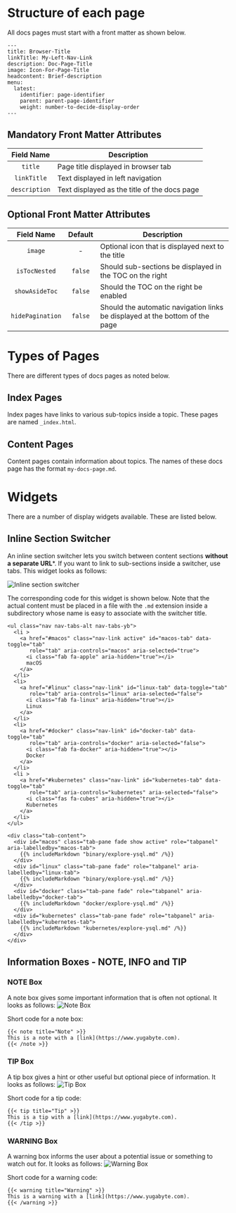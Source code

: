 
# Structure of each page

All docs pages must start with a front matter as shown below.

```
---
title: Browser-Title
linkTitle: My-Left-Nav-Link
description: Doc-Page-Title
image: Icon-For-Page-Title
headcontent: Brief-description
menu:
  latest:
    identifier: page-identifier
    parent: parent-page-identifier
    weight: number-to-decide-display-order
---
```
## Mandatory Front Matter Attributes

| Field Name      | Description           |
| :-------------: | --------------------- |
| `title`         | Page title displayed in browser tab |
| `linkTitle`     | Text displayed in left navigation |
| `description`   | Text displayed as the title of the docs page |

## Optional Front Matter Attributes

| Field Name      | Default | Description           |
| :-------------: | :-----: | --------------------- |
| `image`         | -       | Optional icon that is displayed next to the title |
| `isTocNested`   | `false` | Should sub-sections be displayed in the TOC on the right |
| `showAsideToc`  | `false` | Should the TOC on the right be enabled |
| `hidePagination`| `false` | Should the automatic navigation links be displayed at the bottom of the page |


# Types of Pages

There are different types of docs pages as noted below.

## Index Pages

Index pages have links to various sub-topics inside a topic. These pages are named `_index.html`. 

## Content Pages

Content pages contain information about topics. The names of these docs page has the format `my-docs-page.md`.

# Widgets

There are a number of display widgets available. These are listed below.

## Inline Section Switcher

An inline section switcher lets you switch between content sections **without a separate URL***. If you want to link to sub-sections inside a switcher, use tabs. This widget looks as follows:

![Inline section switcher](https://raw.githubusercontent.com/YugaByte/docs/master/contributing/inline-section-switcher.png)

The corresponding code for this widget is shown below. Note that the actual content must be placed in a file with the `.md` extension inside a subdirectory whose name is easy to associate with the switcher title.

```
<ul class="nav nav-tabs-alt nav-tabs-yb">
  <li >
    <a href="#macos" class="nav-link active" id="macos-tab" data-toggle="tab"
       role="tab" aria-controls="macos" aria-selected="true">
      <i class="fab fa-apple" aria-hidden="true"></i>
      macOS
    </a>
  </li>
  <li>
    <a href="#linux" class="nav-link" id="linux-tab" data-toggle="tab" 
       role="tab" aria-controls="linux" aria-selected="false">
      <i class="fab fa-linux" aria-hidden="true"></i>
      Linux
    </a>
  </li>
  <li>
    <a href="#docker" class="nav-link" id="docker-tab" data-toggle="tab"
       role="tab" aria-controls="docker" aria-selected="false">
      <i class="fab fa-docker" aria-hidden="true"></i>
      Docker
    </a>
  </li>
  <li >
    <a href="#kubernetes" class="nav-link" id="kubernetes-tab" data-toggle="tab"
       role="tab" aria-controls="kubernetes" aria-selected="false">
      <i class="fas fa-cubes" aria-hidden="true"></i>
      Kubernetes
    </a>
  </li>
</ul>

<div class="tab-content">
  <div id="macos" class="tab-pane fade show active" role="tabpanel" aria-labelledby="macos-tab">
    {{% includeMarkdown "binary/explore-ysql.md" /%}}
  </div>
  <div id="linux" class="tab-pane fade" role="tabpanel" aria-labelledby="linux-tab">
    {{% includeMarkdown "binary/explore-ysql.md" /%}}
  </div>
  <div id="docker" class="tab-pane fade" role="tabpanel" aria-labelledby="docker-tab">
    {{% includeMarkdown "docker/explore-ysql.md" /%}}
  </div>
  <div id="kubernetes" class="tab-pane fade" role="tabpanel" aria-labelledby="kubernetes-tab">
    {{% includeMarkdown "kubernetes/explore-ysql.md" /%}}
  </div>
</div>
```

## Information Boxes - NOTE, INFO and TIP

### NOTE Box

A note box gives some important information that is often not optional. It looks as follows:
![Note Box](https://raw.githubusercontent.com/YugaByte/docs/master/contributing/info-box-NOTE.png)

Short code for a note box:
```
{{< note title="Note" >}}
This is a note with a [link](https://www.yugabyte.com).
{{< /note >}}
```

### TIP Box

A tip box gives a hint or other useful but optional piece of information. It looks as follows:
![Tip Box](https://raw.githubusercontent.com/YugaByte/docs/master/contributing/info-box-TIP.png)

Short code for a tip code:
```
{{< tip title="Tip" >}}
This is a tip with a [link](https://www.yugabyte.com).
{{< /tip >}}
```

### WARNING Box

A warning box informs the user about a potential issue or something to watch out for. It looks as follows:
![Warning Box](https://raw.githubusercontent.com/YugaByte/docs/master/contributing/info-box-WARNING.png)

Short code for a warning code:
```
{{< warning title="Warning" >}}
This is a warning with a [link](https://www.yugabyte.com).
{{< /warning >}}
```
